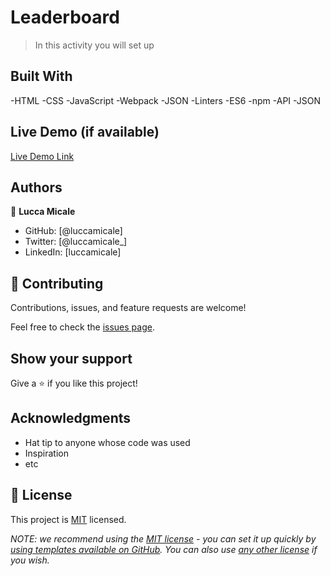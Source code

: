 
# Leaderboard

>In this activity you will set up


## Built With

-HTML
-CSS
-JavaScript
-Webpack
-JSON
-Linters
-ES6
-npm
-API
-JSON

## Live Demo (if available)

[Live Demo Link]()



## Authors

👤 **Lucca Micale**

- GitHub: [@luccamicale]
- Twitter: [@luccamicale_]
- LinkedIn: [luccamicale]


## 🤝 Contributing

Contributions, issues, and feature requests are welcome!

Feel free to check the [issues page](../../issues/).

## Show your support

Give a ⭐️ if you like this project!

## Acknowledgments

- Hat tip to anyone whose code was used
- Inspiration
- etc

## 📝 License

This project is [MIT](./LICENSE) licensed.

_NOTE: we recommend using the [MIT license](https://choosealicense.com/licenses/mit/) - you can set it up quickly by [using templates available on GitHub](https://docs.github.com/en/communities/setting-up-your-project-for-healthy-contributions/adding-a-license-to-a-repository). You can also use [any other license](https://choosealicense.com/licenses/) if you wish._
